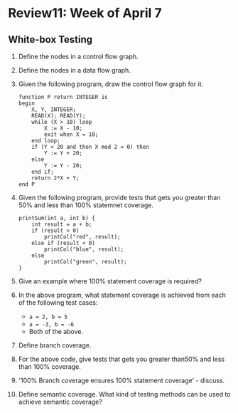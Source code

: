 # Review11: Week of April 7

## White-box Testing
1. Define the nodes in a control flow graph.
2. Define the nodes in a data flow graph.
3. Given the following program, draw the control flow graph for it.
    
    ```
    function P return INTEGER is
    begin
        X, Y, INTEGER;
        READ(X); READ(Y);
        while (X > 10) loop
            X := X - 10;
            exit when X = 10;
        end loop;
        if (Y < 20 and then X mod 2 = 0) then
            Y := Y + 20;
        else
            Y := Y - 20;
        end if;
        return 2*X + Y;
    end P
    ```
4. Given the following program, provide tests that gets you greater than 50% and less than 100% statemnet coverage.

    ```
    printSum(int a, int b) {
        int result = a + b;
        if (result > 0)
            printCol("red", result);
        else if (result < 0)
            printCol("blue", result);
        else
            printCol("green", result);
    }
    ```

5. Give an example where 100% statement coverage is required?
6. In the above program, what statement coverage is achieved from each of the following test cases:
    - `a = 2, b = 5`
    - `a = -3, b = -6`
    - Both of the above.
7. Define branch coverage. 
8. For the above code, give tests that gets you greater than50% and less than 100% coverage.
8. '100%  Branch coverage ensures 100% statement coverage' - discuss.
9. Define semantic coverage. What kind of testing methods can be used to achieve semantic coverage?